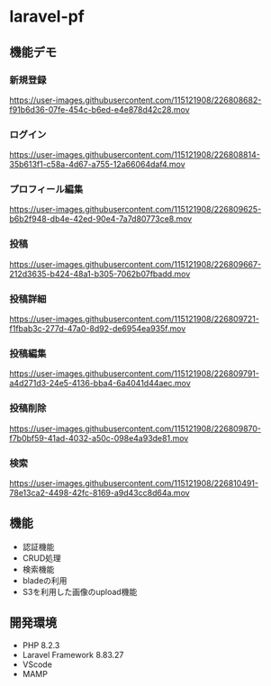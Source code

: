 # laravel-pf

## 機能デモ
### 新規登録
https://user-images.githubusercontent.com/115121908/226808682-f91b6d36-07fe-454c-b6ed-e4e878d42c28.mov

### ログイン
https://user-images.githubusercontent.com/115121908/226808814-35b613f1-c58a-4d67-a755-12a66064daf4.mov

### プロフィール編集
https://user-images.githubusercontent.com/115121908/226809625-b6b2f948-db4e-42ed-90e4-7a7d80773ce8.mov

### 投稿
https://user-images.githubusercontent.com/115121908/226809667-212d3635-b424-48a1-b305-7062b07fbadd.mov

### 投稿詳細
https://user-images.githubusercontent.com/115121908/226809721-f1fbab3c-277d-47a0-8d92-de6954ea935f.mov

### 投稿編集
https://user-images.githubusercontent.com/115121908/226809791-a4d271d3-24e5-4136-bba4-6a4041d44aec.mov

### 投稿削除
https://user-images.githubusercontent.com/115121908/226809870-f7b0bf59-41ad-4032-a50c-098e4a93de81.mov

### 検索
https://user-images.githubusercontent.com/115121908/226810491-78e13ca2-4498-42fc-8169-a9d43cc8d64a.mov

## 機能
- 認証機能
- CRUD処理
- 検索機能
- bladeの利用
- S3を利用した画像のupload機能
## 開発環境
- PHP 8.2.3
- Laravel Framework 8.83.27
- VScode
- MAMP

